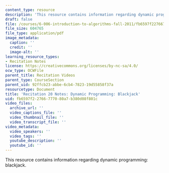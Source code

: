 ```yaml
---
content_type: resource
description: 'This resource contains information regarding dynamic programming: blackjack.'
draft: false
file: /courses/6-006-introduction-to-algorithms-fall-2011/fb6597f22766777080a7b380d08f801c_MIT6_006F11_rec20.pdf
file_size: 604765
file_type: application/pdf
image_metadata:
  caption: ''
  credit: ''
  image-alt: ''
learning_resource_types:
- Recitation Notes
license: https://creativecommons.org/licenses/by-nc-sa/4.0/
ocw_type: OCWFile
parent_title: Recitation Videos
parent_type: CourseSection
parent_uid: 92ffcb23-abbe-6cb4-7823-19d55858f37a
resourcetype: Document
title: 'Recitation 20 Notes: Dynamic Programming: Blackjack'
uid: fb6597f2-2766-7770-80a7-b380d08f801c
video_files:
  archive_url: ''
  video_captions_file: ''
  video_thumbnail_file: ''
  video_transcript_file: ''
video_metadata:
  video_speakers: ''
  video_tags: ''
  youtube_description: ''
  youtube_id: ''
---
```

This resource contains information regarding dynamic programming: blackjack.